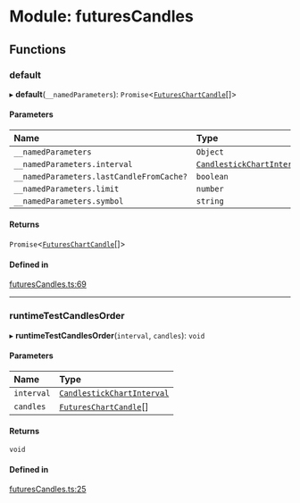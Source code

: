 # Module: futuresCandles

## Functions

### default

▸ **default**(`__namedParameters`): `Promise`<[`FuturesChartCandle`](../interfaces/types.FuturesChartCandle.md)[]\>

#### Parameters

| Name | Type |
| :------ | :------ |
| `__namedParameters` | `Object` |
| `__namedParameters.interval` | [`CandlestickChartInterval`](types.md#candlestickchartinterval) |
| `__namedParameters.lastCandleFromCache?` | `boolean` |
| `__namedParameters.limit` | `number` |
| `__namedParameters.symbol` | `string` |

#### Returns

`Promise`<[`FuturesChartCandle`](../interfaces/types.FuturesChartCandle.md)[]\>

#### Defined in

[futuresCandles.ts:69](https://github.com/Altamoon/altamoon/blob/2fc04da/app/api/futuresCandles.ts#L69)

___

### runtimeTestCandlesOrder

▸ **runtimeTestCandlesOrder**(`interval`, `candles`): `void`

#### Parameters

| Name | Type |
| :------ | :------ |
| `interval` | [`CandlestickChartInterval`](types.md#candlestickchartinterval) |
| `candles` | [`FuturesChartCandle`](../interfaces/types.FuturesChartCandle.md)[] |

#### Returns

`void`

#### Defined in

[futuresCandles.ts:25](https://github.com/Altamoon/altamoon/blob/2fc04da/app/api/futuresCandles.ts#L25)
